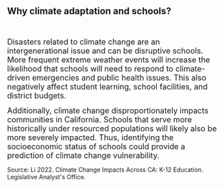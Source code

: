 ## Why climate adaptation and schools?

<br>

<span style="font-size:18px;"> Disasters related to climate change are an intergenerational issue and can be disruptive schools. More frequent extreme weather events will increase the likelihood that schools will need to respond to climate-driven emergencies and public health issues. This also negatively affect student learning, school facilities, and district budgets.

<span style="font-size:18px;"> Additionally, climate change disproportionately impacts communities in California. Schools that serve more historically under resourced populations will likely also be more severely impacted. Thus, identifying the socioeconomic status of schools could provide a prediction of climate change vulnerability.</span>

Source: Li 2022. Climate Change Impacts Across CA: K-12 Education. Legislative Analyst's Office. 



